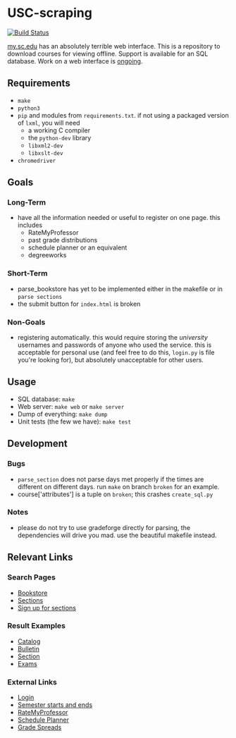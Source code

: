 # USC-scraping
[![Build Status](https://travis-ci.org/jyn514/GradeForge.svg?branch=dev)](https://travis-ci.org/jyn514/GradeForge)

[my.sc.edu](https://ssb.onecarolina.sc.edu/BANP/bwskfcls.P_GetCrse) has an
absolutely terrible web interface. This is a repository to download courses for
viewing offline. Support is available for an SQL database. Work on a web
interface is [ongoing](https://github.com/jyn514/GradeForge/tree/frontend).

## Requirements
- `make`
- `python3`
- `pip` and modules from `requirements.txt`. if not using a packaged version of `lxml`, you will need
	- a working C compiler
	- the `python-dev` library
	- `libxml2-dev`
	- `libxslt-dev`
- `chromedriver`

## Goals
### Long-Term
- have all the information needed or useful to register on one page. this includes
	- RateMyProfessor
	- past grade distributions
	- schedule planner or an equivalent
	- degreeworks

### Short-Term
- parse_bookstore has yet to be implemented either in the makefile or in `parse sections`
- the submit button for `index.html` is broken

### Non-Goals
- registering automatically. this would require storing the *university*
usernames and passwords of anyone who used the service. this is acceptable
for personal use (and feel free to do this, `login.py` is file you're looking
for), but absolutely unacceptable for other users.


## Usage
- SQL database: `make`
- Web server: `make web` or `make server`
- Dump of everything: `make dump`
- Unit tests (the few we have): `make test`

## Development
### Bugs
- `parse_section` does not parse days met properly if the times are different
on different days. run `make` on branch `broken` for an example.
- course['attributes'] is a tuple on `broken`; this crashes `create_sql.py`

### Notes
- please do not try to use gradeforge directly for parsing,
the dependencies will drive you mad. use the beautiful makefile instead.

## Relevant Links
### Search Pages
- [Bookstore](http://sc.bncollege.com/webapp/wcs/stores/servlet/TBWizardView?catalogId=10001&langId=-1&storeId=10052)
- [Sections](https://ssb.onecarolina.sc.edu/BANP/bwckschd.p_disp_dyn_sched)
- [Sign up for sections](https://ssb.onecarolina.sc.edu/BANP/bwskfreg.P_AltPin)

### Result Examples
- [Catalog](https://ssb.onecarolina.sc.edu/BANP/bwckctlg.p_disp_course_detail?cat_term_in=201808&subj_code_in=BADM&crse_numb_in=B210)
- [Bulletin](http://bulletin.sc.edu/preview_course.php?catoid=70&coid=85439)
- [Section](https://ssb.onecarolina.sc.edu/BANP/bwckschd.p_disp_detail_sched?term_in=201808&crn_in=12566)
- [Exams](https://www.sc.edu/about/offices_and_divisions/registrar/final_exams/final-exams-spring-2018.php)

### External Links
- [Login](https://cas.auth.sc.edu/cas/login)
- [Semester starts and ends](https://my.sc.edu/codes/partofterms/list)
- [RateMyProfessor](https://www.ratemyprofessors.com/search.jsp?queryBy=schoolId&schoolID=1309)
- [Schedule Planner](https://sc.collegescheduler.com/entry)
- [Grade Spreads](https://www.sc.edu/about/offices_and_divisions/registrar/toolbox/grade_processing/grade_spreads/index.php)
